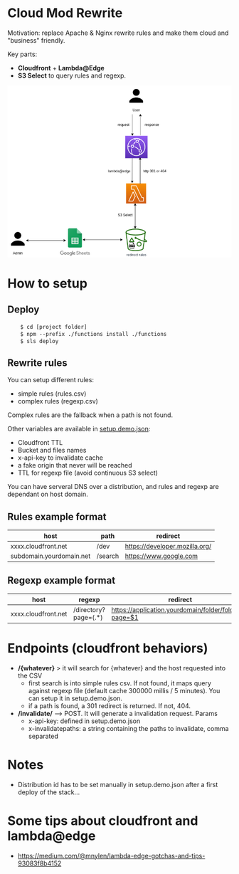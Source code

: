 # Cloud Mod Rewrite

Motivation: replace Apache & Nginx rewrite rules and make them cloud and "business" friendly.

Key parts:

* **Cloudfront** + **Lambda@Edge** 
* **S3 Select** to query rules and regexp.

![](docs/cloud-redirect.png)

# How to setup

## Deploy

        $ cd [project folder]
        $ npm --prefix ./functions install ./functions
        $ sls deploy

## Rewrite rules

You can setup different rules:

* simple rules (rules.csv)
* complex rules (regexp.csv)

Complex rules are the fallback when a path is not found.

Other variables are available in [setup.demo.json](setup.demo.json):

* Cloudfront TTL
* Bucket and files names
* x-api-key to invalidate cache
* a fake origin that never will be reached 
* TTL for regexp file (avoid continuous S3 select)

You can have serveral DNS over a distribution, and rules and regexp are dependant on host domain.

## Rules example format

host                            | path                     | redirect
--------------------------------|--------------------------|------------------------
xxxx.cloudfront.net             | /dev                     | https://developer.mozilla.org/  
subdomain.yourdomain.net        | /search                  | https://www.google.com  

## Regexp example format

host                            | regexp                   | redirect
--------------------------------|--------------------------|------------------------
xxxx.cloudfront.net             | /directory?page=(.*)     | https://application.yourdomain/folder/folder1/?page=$1  


# Endpoints (cloudfront behaviors)

* **/{whatever}** > it will search for {whatever} and the host requested into the CSV
    * first search is into simple rules csv. If not found, it maps query against regexp file (default cache 300000 millis / 5 minutes). You can setup it in setup.demo.json.
    * if a path is found, a 301 redirect is returned. If not, 404. 
* **/invalidate/** --> POST. It will generate a invalidation request. Params
    * x-api-key: defined in setup.demo.json
    * x-invalidatepaths: a string containing the paths to invalidate, comma separated

# Notes

* Distribution id has to be set manually in setup.demo.json after a first deploy of the stack... 

# Some tips about cloudfront and lambda@edge

* https://medium.com/@mnylen/lambda-edge-gotchas-and-tips-93083f8b4152
